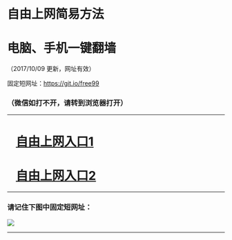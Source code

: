 ﻿# 自由上网简易方法

# 电脑、手机一键翻墙

（2017/10/09 更新，网址有效）

固定短网址：https://git.io/free99

### （微信如打不开，请转到浏览器打开）


***





# &nbsp;&nbsp; <a href="http://ft210054919.fwq-tz-1001.info/fwqtz01.html?t=100900124189 " target="_blank">自由上网入口1</a>
# &nbsp;&nbsp; <a href="http://ft1693518914.fwq-tz-1002.info/fwqtz02.html?t=100900126301 " target="_blank">自由上网入口2</a>
***

### 请记住下图中固定短网址：

<img src="https://s3-us-west-2.amazonaws.com/fwq-1001/yjfq-20170905okok.png" /> 


***

